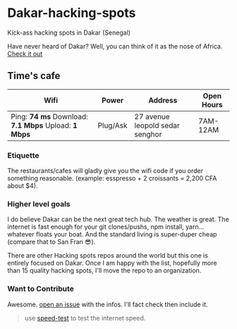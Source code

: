 # Dakar-hacking-spots
Kick-ass hacking spots in Dakar (Senegal)

Have never heard of Dakar? Well, you can think of it as the nose of Africa. [Check it out](https://en.wikipedia.org/wiki/Dakar)

Time's cafe
------------
Wifi | Power | Address | Open Hours
---- | ----- | ------- | ----------
Ping: **74 ms**   Download: **7.1 Mbps** Upload: **1 Mbps** | Plug/Ask | 27 avenue leopold sedar senghor  | 7AM-12AM | 

### Etiquette
The restaurants/cafes will gladly give you the wifi code if you order something reasonable. (example: esspresso + 2 croissants = 2,200 CFA about $4).

### Higher level goals

I do believe Dakar can be the next great tech hub. The weather is great. The internet is fast enough for your git clones/pushs, npm install, yarn... whatever floats your boat. And the standard living is super-duper cheap (compare that to San Fran :sunglasses:). 

There are other Hacking spots repos around the world but this one is entirely focused on Dakar. Once I am happy with the list, hopefully more than 15 quality hacking spots, I'll move the repo to an organization.

### Want to Contribute

Awesome. [open an issue](https://github.com/mohamedhayibor/Dakar-hacking-spots/issues/new) with the infos. I'll fact check then include it.

> use [speed-test](https://www.npmjs.com/package/speed-test) to test the internet speed.
